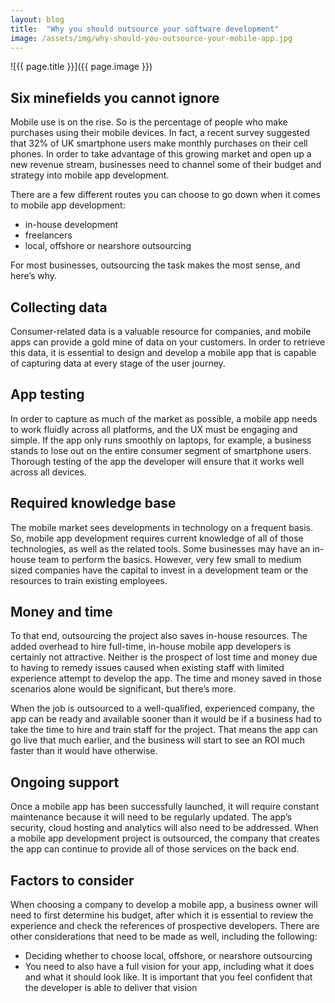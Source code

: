 ```yaml
---
layout: blog
title:  "Why you should outsource your software development"
image: /assets/img/why-should-you-outsource-your-mobile-app.jpg
---
```


![{{ page.title }}]({{ page.image }})

## Six minefields you cannot ignore
Mobile use is on the rise. So is the percentage of people who make purchases using their mobile devices. In fact, a recent survey suggested that 32% of UK smartphone users make monthly purchases on their cell phones. In order to take advantage of this growing market and open up a new revenue stream, businesses need to channel some of their budget and strategy into mobile app development.

There are a few different routes you can choose to go down when it comes to mobile app development:

- in-house development
- freelancers
- local, offshore or nearshore outsourcing

For most businesses, outsourcing the task makes the most sense, and here’s why.

## Collecting data
Consumer-related data is a valuable resource for companies, and mobile apps can provide a gold mine of data on your customers. In order to retrieve this data, it is essential to design and develop a mobile app that is capable of capturing data at every stage of the user journey.


## App testing
In order to capture as much of the market as possible, a mobile app needs to work fluidly across all platforms, and the UX must be engaging and simple. If the app only runs smoothly on laptops, for example, a business stands to lose out on the entire consumer segment of smartphone users. Thorough testing of the app the developer will ensure that it works well across all devices.


## Required knowledge base
The mobile market sees developments in technology on a frequent basis. So, mobile app development requires current knowledge of all of those technologies, as well as the related tools. Some businesses may have an in-house team to perform the basics. However, very few small to medium sized companies have the capital to invest in a development team or the resources to train existing employees.

## Money and time
To that end, outsourcing the project also saves in-house resources. The added overhead to hire full-time, in-house mobile app developers is certainly not attractive. Neither is the prospect of lost time and money due to having to remedy issues caused when existing staff with limited experience attempt to develop the app. The time and money saved in those scenarios alone would be significant, but there’s more.

When the job is outsourced to a well-qualified, experienced company, the app can be ready and available sooner than it would be if a business had to take the time to hire and train staff for the project. That means the app can go live that much earlier, and the business will start to see an ROI much faster than it would have otherwise.

## Ongoing support
Once a mobile app has been successfully launched, it will require constant maintenance because it will need to be regularly updated. The app’s security, cloud hosting and analytics will also need to be addressed. When a mobile app development project is outsourced, the company that creates the app can continue to provide all of those services on the back end.

## Factors to consider

When choosing a company to develop a mobile app, a business owner will need to first determine his budget, after which it is essential to review the experience and check the references of prospective developers. There are other considerations that need to be made as well, including the following:

- Deciding whether to choose local, offshore, or nearshore outsourcing
- You need to also have a full vision for your app, including what it does and what it should look like. It is important that you feel confident that the developer is able to deliver that vision 

